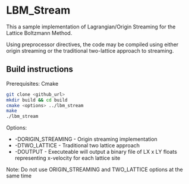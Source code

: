 # LBM_Stream

This a sample implementation of Lagrangian/Origin Streaming for the Lattice Boltzmann Method.

Using preprocessor directives, the code may be compiled using either origin streaming or the traditional two-lattice approach to streaming.

## Build instructions
Prerequisites: Cmake

```bash
git clone <github_url>
mkdir build && cd build
cmake <options> ../lbm_stream
make
./lbm_stream
```

Options:
  * -DORIGIN_STREAMING - Origin streaming implementation
  * -DTWO_LATTICE - Traditional two lattice approach
  * -DOUTPUT - Executeable will output a binary file of LX x LY floats representing x-velocity for each lattice site

Note: Do not use ORIGIN_STREAMING and TWO_LATTICE options at the same time


